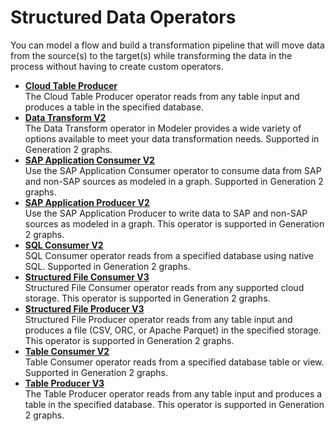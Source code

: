 <!-- loioe99abce12a834470a439773d0e8f3b85 -->

# Structured Data Operators

You can model a flow and build a transformation pipeline that will move data from the source\(s\) to the target\(s\) while transforming the data in the process without having to create custom operators.

-   **[Cloud Table Producer](cloud-table-producer-33f1ab7.md "The Cloud Table Producer operator reads from any table input and produces a table in the
		specified database.")**  
The Cloud Table Producer operator reads from any table input and produces a table in the specified database.
-   **[Data Transform V2](data-transform-v2-a415f61.md "The Data Transform operator in Modeler provides a wide variety of options available to meet your data transformation needs. Supported in
		Generation 2 graphs.")**  
The Data Transform operator in Modeler provides a wide variety of options available to meet your data transformation needs. Supported in Generation 2 graphs.
-   **[SAP Application Consumer V2](sap-application-consumer-v2-7a1527d.md "Use the SAP Application Consumer operator to consume data from SAP and non-SAP sources as modeled in a graph. Supported in Generation 2
		graphs. ")**  
Use the SAP Application Consumer operator to consume data from SAP and non-SAP sources as modeled in a graph. Supported in Generation 2 graphs.
-   **[SAP Application Producer V2](sap-application-producer-v2-c8095cf.md "Use the SAP Application Producer to write data to SAP and non-SAP sources as modeled in a graph. This operator is supported in Generation
		2 graphs.")**  
Use the SAP Application Producer to write data to SAP and non-SAP sources as modeled in a graph. This operator is supported in Generation 2 graphs.
-   **[SQL Consumer V2](sql-consumer-v2-a4a74c3.md "SQL Consumer operator reads from a specified database using native SQL. Supported in Generation 2
		graphs.")**  
SQL Consumer operator reads from a specified database using native SQL. Supported in Generation 2 graphs.
-   **[Structured File Consumer V3](structured-file-consumer-v3-02d49cc.md "Structured File Consumer operator reads from any supported cloud storage. This operator is supported in Generation 2
		graphs.")**  
Structured File Consumer operator reads from any supported cloud storage. This operator is supported in Generation 2 graphs.
-   **[Structured File Producer V3](structured-file-producer-v3-605e08a.md "Structured File Producer operator reads from any table input and produces a file (CSV, ORC, or Apache Parquet) in the specified storage.
		This operator is supported in Generation 2 graphs.")**  
Structured File Producer operator reads from any table input and produces a file \(CSV, ORC, or Apache Parquet\) in the specified storage. This operator is supported in Generation 2 graphs.
-   **[Table Consumer V2](table-consumer-v2-1e5f0ee.md "Table Consumer operator reads from a specified database table or view. Supported in Generation 2
		graphs.")**  
Table Consumer operator reads from a specified database table or view. Supported in Generation 2 graphs.
-   **[Table Producer V3](table-producer-v3-092de44.md "The Table Producer operator reads from any table input and produces a table in the specified database.  This operator is supported in
		Generation 2 graphs.")**  
The Table Producer operator reads from any table input and produces a table in the specified database. This operator is supported in Generation 2 graphs.

